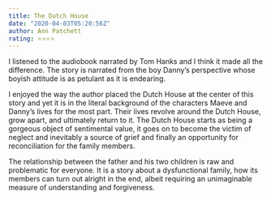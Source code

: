 ```yaml
---
title: The Dutch House
date: "2020-04-03T05:20:56Z"
author: Ann Patchett
rating: ⭐⭐⭐⭐
---
```


<style>

</style>

I listened to the audiobook narrated by Tom Hanks and I think it made all the difference. The story is narrated from the boy Danny’s perspective whose boyish attitude is as petulant as it is endearing.

I enjoyed the way the author placed the Dutch House at the center of this story and yet it is in the literal background of the characters Maeve and Danny’s lives for the most part. Their lives revolve around the Dutch House, grow apart, and ultimately return to it. The Dutch House starts as being a gorgeous object of sentimental value, it goes on to become the victim of neglect and inevitably a source of grief and finally an opportunity for reconciliation for the family members.

The relationship between the father and his two children is raw and problematic for everyone. It is a story about a dysfunctional family, how its members can turn out alright in the end, albeit requiring an unimaginable measure of understanding and forgiveness.